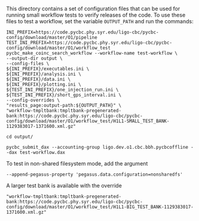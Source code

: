 This directory contains a set of configuration files that can be used for
running small workflow tests to verify releases of the code. To use these
files to test a workflow, set the variable ```OUTPUT_PATH``` and run the
commands:
```shell
INI_PREFIX=https://code.pycbc.phy.syr.edu/ligo-cbc/pycbc-config/download/master/O1/pipeline
TEST_INI_PREFIX=https://code.pycbc.phy.syr.edu/ligo-cbc/pycbc-config/download/master/O1/workflow_test
pycbc_make_coinc_search_workflow --workflow-name test-workflow \
--output-dir output \
--config-files \
${INI_PREFIX}/executables.ini \
${INI_PREFIX}/analysis.ini \
${INI_PREFIX}/data.ini \
${INI_PREFIX}/plotting.ini \
${TEST_INI_PREFIX}/one_injection_run.ini \
${TEST_INI_PREFIX}/short_gps_interval.ini \
--config-overrides \
"results_page:output-path:${OUTPUT_PATH}" \
"workflow-tmpltbank:tmpltbank-pregenerated-bank:https://code.pycbc.phy.syr.edu/ligo-cbc/pycbc-config/download/master/O1/workflow_test/H1L1-SMALL_TEST_BANK-1129383017-1371600.xml.gz"

cd output/

pycbc_submit_dax --accounting-group ligo.dev.o1.cbc.bbh.pycbcoffline --dax test-workflow.dax
```
To test in non-shared filesystem mode, add the argument 
```shell
--append-pegasus-property 'pegasus.data.configuration=nonsharedfs'
```

A larger test bank is available with the override
```shell
"workflow-tmpltbank:tmpltbank-pregenerated-bank:https://code.pycbc.phy.syr.edu/ligo-cbc/pycbc-config/download/master/O1/workflow_test/H1L1-BIG_TEST_BANK-1129383017-1371600.xml.gz"
```